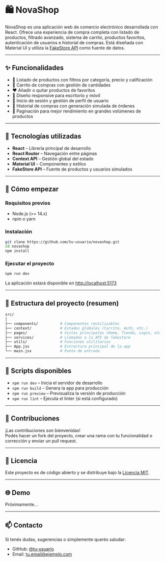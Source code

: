 # 🛍️ NovaShop

NovaShop es una aplicación web de comercio electrónico desarrollada con React. Ofrece una experiencia de compra completa con listado de productos, filtrado avanzado, sistema de carrito, productos favoritos, autenticación de usuarios e historial de compras. Está diseñada con Material UI y utiliza la [FakeStore API](https://fakestoreapi.com/) como fuente de datos.

---

## ✨ Funcionalidades

- 🔎 Listado de productos con filtros por categoría, precio y calificación  
- 🛒 Carrito de compras con gestión de cantidades  
- ❤️ Añadir o quitar productos de favoritos  
- 📱 Diseño responsive para escritorio y móvil  
- 🔐 Inicio de sesión y gestión de perfil de usuario  
- 🧾 Historial de compras con generación simulada de órdenes  
- 🔄 Paginación para mejor rendimiento en grandes volúmenes de productos  

---

## 🧰 Tecnologías utilizadas

- **React** – Librería principal de desarrollo  
- **React Router** – Navegación entre páginas  
- **Context API** – Gestión global del estado  
- **Material UI** – Componentes y estilos  
- **FakeStore API** – Fuente de productos y usuarios simulados  

---

## 🚀 Cómo empezar

### Requisitos previos

- Node.js (>= 14.x)  
- npm o yarn  

### Instalación

```bash
git clone https://github.com/tu-usuario/novashop.git
cd novashop
npm install
```

### Ejecutar el proyecto

```bash
npm run dev
```

La aplicación estará disponible en [http://localhost:5173](http://localhost:5173)

---

## 📁 Estructura del proyecto (resumen)

```bash
src/
│
├── components/          # Componentes reutilizables
├── context/             # Estados globales (Carrito, Auth, etc.)
├── pages/               # Vistas principales (Home, Tienda, Login, etc.)
├── services/            # Llamadas a la API de fakestore
├── utils/               # Funciones utilitarias
├── App.jsx              # Estructura principal de la app
└── main.jsx             # Punto de entrada
```

---

## 🧪 Scripts disponibles

- `npm run dev` – Inicia el servidor de desarrollo  
- `npm run build` – Genera la app para producción  
- `npm run preview` – Previsualiza la versión de producción  
- `npm run lint` – Ejecuta el linter (si está configurado)  

---

## 🙌 Contribuciones

¡Las contribuciones son bienvenidas!  
Podés hacer un fork del proyecto, crear una rama con tu funcionalidad o corrección y enviar un pull request.

---

## 📄 Licencia

Este proyecto es de código abierto y se distribuye bajo la [Licencia MIT](LICENSE).

---

## 🌐 Demo

Próximamente...

---

## 📫 Contacto

Si tenés dudas, sugerencias o simplemente querés saludar:

- GitHub: [@tu-usuario](https://github.com/tu-usuario)  
- Email: tu.email@ejemplo.com